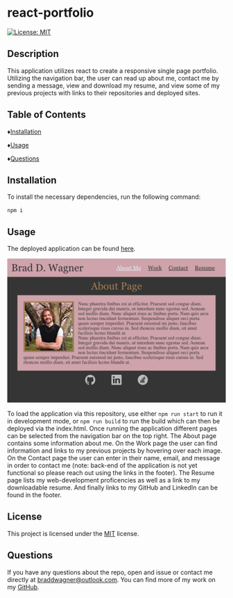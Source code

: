 # react-portfolio
  [![License: MIT](https://img.shields.io/badge/License-MIT-yellow.svg)](https://opensource.org/licenses/MIT)

  ## Description
  This application utilizes react to create a responsive single page portfolio. Utilizing the navigation bar, the user can read up about me, contact me by sending a message, view and download my resume, and view some of my previous projects with links to their repositories and deployed sites.

  ## Table of Contents

  ♦︎[Installation](#installation)

  ♦︎[Usage](#usage)

  ♦︎[Questions](#questions)

  ## Installation

  To install the necessary dependencies, run the following command:

  ```
  npm i
  ```

  ## Usage

  The deployed application can be found [here](https://braddwagner.github.io/react-portfolio/).

  ![screen shot of deployed app](./assets/deployed-app.png)
  
  To load the application via this repository, use either ```npm run start``` to run it in development mode, or ```npm run build``` to run the build which can then be deployed via the index.html.
  Once running the application different pages can be selected from the navigation bar on the top right. The About page contains some information about me. On the Work page the user can find information and links to my previous projects by hovering over each image. On the Contact page the user can enter in their name, email, and message in order to contact me (note: back-end of the application is not yet functional so please reach out using the links in the footer). The Resume page lists my web-development proficencies as well as a link to my downloadable resume. And finally links to my GitHub and LinkedIn can be found in the footer.


  ## License

  This project is licensed under the [MIT](https://opensource.org/licenses/MIT) license.


  ## Questions

  If you have any questions about the repo, open and issue or contact me directly at braddwagner@outlook.com. You can find more of my work on my [GitHub](https://github.com/braddwagner).

